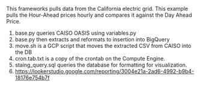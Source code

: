 This frameworks pulls data from the California electric grid. This example pulls the Hour-Ahead prices hourly and compares it against the Day Ahead Price.

1. base.py queries CAISO OASIS using variables.py
2. base.py then extracts and reformats to insertion into BigQuery
3. move.sh is a GCP script that moves the extracted CSV from CAISO into the DB
4. cron.tab.txt is a copy of the crontab on the Compute Engine.
6. staing_query.sql queries the database for formatting for visualization.
5. https://lookerstudio.google.com/reporting/3004e21a-2ad6-4992-b9b4-18176e754b7f
